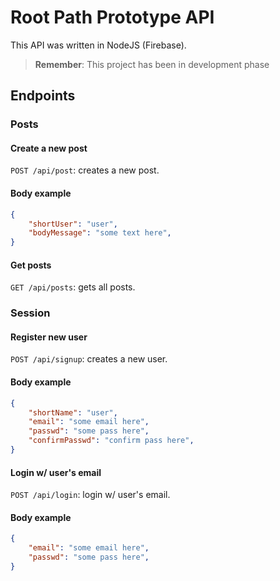 # Root Path Prototype API

This API was written in NodeJS (Firebase).

> **Remember**: This project has been in development phase

## Endpoints

### Posts

#### Create a new post

`POST /api/post`: creates a new post.

#### Body example

```JSON
{
    "shortUser": "user",
    "bodyMessage": "some text here",
}
```

#### Get posts

`GET /api/posts`: gets all posts.

### Session

#### Register new user

`POST /api/signup`: creates a new user.

#### Body example

```JSON
{
    "shortName": "user",
    "email": "some email here",
    "passwd": "some pass here",
    "confirmPasswd": "confirm pass here",
}
```

#### Login w/ user's email

`POST /api/login`: login w/ user's email.

#### Body example

```JSON
{
    "email": "some email here",
    "passwd": "some pass here",
}
```
